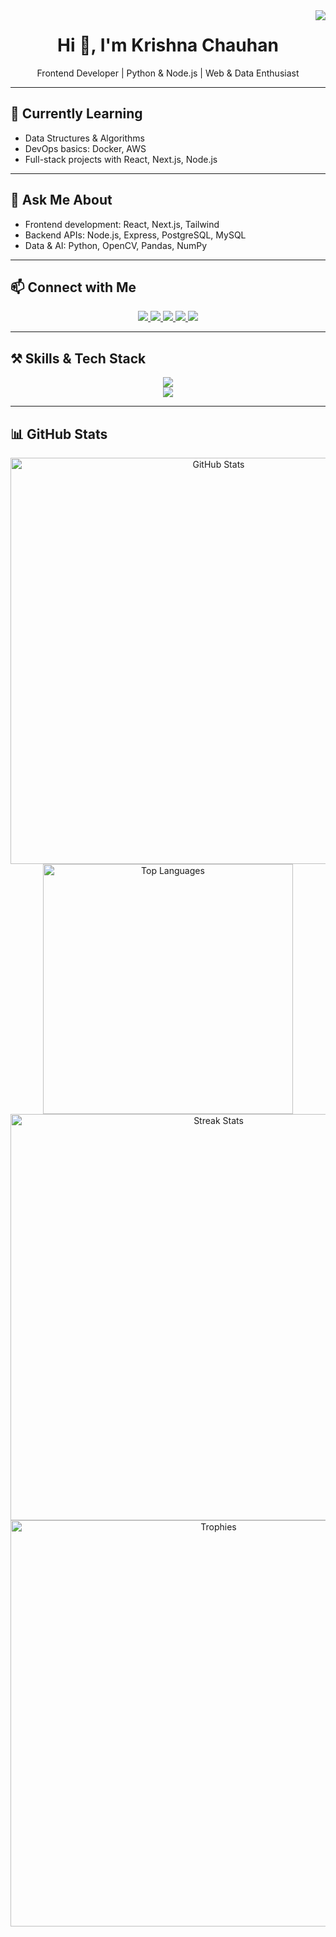 <img align="right" src="https://visitor-badge.laobi.icu/badge?page_id=krishnapschauhan.krishnapschauhan" />

<h1 align="center">Hi 👋, I'm Krishna Chauhan</h1>
<p align="center">Frontend Developer | Python & Node.js | Web & Data Enthusiast</p>

---

## 🌱 Currently Learning
- Data Structures & Algorithms  
- DevOps basics: Docker, AWS  
- Full-stack projects with React, Next.js, Node.js  

---

## 💬 Ask Me About
- Frontend development: React, Next.js, Tailwind  
- Backend APIs: Node.js, Express, PostgreSQL, MySQL  
- Data & AI: Python, OpenCV, Pandas, NumPy  

---

## 📫 Connect with Me
<div align="center">
  <a href="mailto:krishnachauhan09875@gmail.com" target="_blank">
    <img src="https://img.shields.io/badge/Gmail-D14836?style=for-the-badge&logo=gmail&logoColor=white" />
  </a>
  <a href="http://www.linkedin.com/in/krishnapratapsinghchauhan" target="_blank">
    <img src="https://img.shields.io/badge/LinkedIn-0A66C2?style=for-the-badge&logo=linkedin&logoColor=white" />
  </a>
  <a href="https://leetcode.com/u/krishnapschauhan/" target="_blank">
    <img src="https://img.shields.io/badge/LeetCode-FFA116?style=for-the-badge&logo=leetcode&logoColor=black" />
  </a>
  <a href="https://github.com/krishnapschauhan" target="_blank">
    <img src="https://img.shields.io/badge/GitHub-181717?style=for-the-badge&logo=github&logoColor=white" />
  </a>
  <a href="https://krishnapschauhan.github.io/my-portfolio/" target="_blank">
    <img src="https://img.shields.io/badge/Portfolio-FF5722?style=for-the-badge&logo=googledrive&logoColor=white" />
  </a>
</div>

---

## ⚒ Skills & Tech Stack
<div align="center">
  <img src="https://skillicons.dev/icons?i=html,css,javascript,react,nextjs,nodejs,express,tailwind,postgresql,mysql,python,opencv,pandas,numpy" /><br>
  <img src="https://skillicons.dev/icons?i=git,github,postman,vscode" /><br>
</div>

---

## 📊 GitHub Stats
<div align="center">
  <img width="650" src="https://github-readme-stats.vercel.app/api?username=krishnapschauhan&show_icons=true&theme=dark&count_private=true" alt="GitHub Stats" />

  <img width="400" src="https://github-readme-stats.vercel.app/api/top-langs/?username=krishnapschauhan&langs_count=10&layout=compact&theme=dark&border_radius=10" alt="Top Languages" />

  <img width="650" src="https://github-readme-streak-stats.herokuapp.com/?user=krishnapschauhan&count_private=true&theme=dark&border_radius=10" alt="Streak Stats" />

  <img width="650" src="https://github-profile-trophy.vercel.app/?username=krishnapschauhan&theme=dark&no-frame=true&no-bg=true&margin-w=5" alt="Trophies" />
</div>
